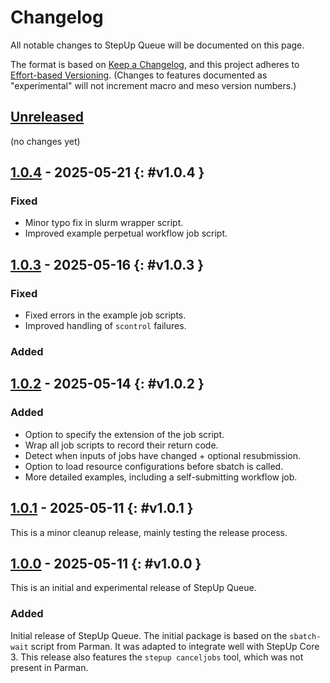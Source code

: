 <!-- markdownlint-disable no-duplicate-heading -->

# Changelog

All notable changes to StepUp Queue will be documented on this page.

The format is based on [Keep a Changelog](https://keepachangelog.com/en/1.1.0/),
and this project adheres to [Effort-based Versioning](https://jacobtomlinson.dev/effver/).
(Changes to features documented as "experimental" will not increment macro and meso version numbers.)

## [Unreleased][]

(no changes yet)

## [1.0.4][] - 2025-05-21 {: #v1.0.4 }

### Fixed

- Minor typo fix in slurm wrapper script.
- Improved example perpetual workflow job script.

## [1.0.3][] - 2025-05-16 {: #v1.0.3 }

### Fixed

- Fixed errors in the example job scripts.
- Improved handling of `scontrol` failures.

### Added

## [1.0.2][] - 2025-05-14 {: #v1.0.2 }

### Added

- Option to specify the extension of the job script.
- Wrap all job scripts to record their return code.
- Detect when inputs of jobs have changed + optional resubmission.
- Option to load resource configurations before sbatch is called.
- More detailed examples, including a self-submitting workflow job.

## [1.0.1][] - 2025-05-11 {: #v1.0.1 }

This is a minor cleanup release, mainly testing the release process.

## [1.0.0][] - 2025-05-11 {: #v1.0.0 }

This is an initial and experimental release of StepUp Queue.

### Added

Initial release of StepUp Queue.
The initial package is based on the `sbatch-wait` script from Parman.
It was adapted to integrate well with StepUp Core 3.
This release also features the `stepup canceljobs` tool, which was not present in Parman.

[Unreleased]: https://github.com/reproducible-reporting/stepup-queue
[1.0.4]: https://github.com/reproducible-reporting/stepup-queue/releases/tag/v1.0.4
[1.0.3]: https://github.com/reproducible-reporting/stepup-queue/releases/tag/v1.0.3
[1.0.2]: https://github.com/reproducible-reporting/stepup-queue/releases/tag/v1.0.2
[1.0.1]: https://github.com/reproducible-reporting/stepup-queue/releases/tag/v1.0.1
[1.0.0]: https://github.com/reproducible-reporting/stepup-queue/releases/tag/v1.0.0
